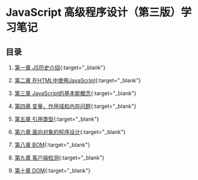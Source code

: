 # JavaScript 高级程序设计（第三版）学习笔记

## 目录
1. [第一章 JS历史介绍](https://chaihongjun.github.io/Professional_JS_For_Web_Developers_3rd/chapter1/note.html){:target="_blank"}
2. [第二章 在HTML中使用JavaScript](https://chaihongjun.github.io/Professional_JS_For_Web_Developers_3rd/chapter2/note.html){:target="_blank"}
3. [第三章 JavaScript的基本能概念](https://chaihongjun.github.io/Professional_JS_For_Web_Developers_3rd/chapter3/note.html){:target="_blank"}
4. [第四章 变量，作用域和内存问题](https://chaihongjun.github.io/Professional_JS_For_Web_Developers_3rd/chapter4/note.html){:target="_blank"}
5. [第五章 引用类型](https://chaihongjun.github.io/Professional_JS_For_Web_Developers_3rd/chapter5/note.html){:target="_blank"}
6. [第六章 面向对象的程序设计](https://chaihongjun.github.io/Professional_JS_For_Web_Developers_3rd/chapter6/note.html){:target="_blank"}

8. [第八章 BOM](https://chaihongjun.github.io/Professional_JS_For_Web_Developers_3rd/chapter8/note.html){:target="_blank"}
9. [第九章 客户端检测](https://chaihongjun.github.io/Professional_JS_For_Web_Developers_3rd/chapter9/note.html){:target="_blank"}
10.  [第十章 DOM](https://chaihongjun.github.io/Professional_JS_For_Web_Developers_3rd/chapter10/note.html){:target="_blank"}


